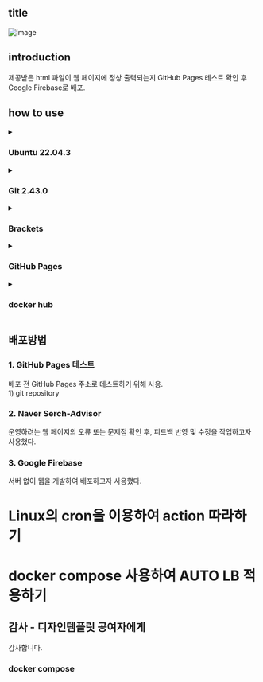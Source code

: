 ## title 
![image](https://github.com/papercrane55123/papercrane55123.github.io/assets/150432433/aa48c13c-d6b6-4ff4-bd80-da59c0ae748c)

## introduction
제공받은 html 파일이 웹 페이지에 정상 출력되는지 GitHub Pages 테스트 확인 후 Google Firebase로 배포.

## how to use

<details>
<summary><h3>Ubuntu 22.04.3</h3></summary>
윈도우 환경에서 WSL 설치 후 Ubuntu 22.04.3 버전으로 설치
<설치 코드>
</details>

<details>
<summary><h3>Git 2.43.0</h3></summary>
<설치 코드>
</details>

<details>
<summary><h3>Brackets</h3></summary>
<설치 코드>
</details>

<details>
<summary><h3>GitHub Pages</h3></summary>
<설치 코드>
</details>

<details>
<summary><h3>docker hub</h3></summary>
```sh
$ sudo docker pull minicrane/blog-nginx:0.2.0
```
</details>


## 배포방법
<h3>1. GitHub Pages 테스트</h3>
배포 전 GitHub Pages 주소로 테스트하기 위해 사용.<br>
1) git repository


<h3>2. Naver Serch-Advisor</h3>
운영하려는 웹 페이지의 오류 또는 문제점 확인 후, 피드백 반영 및 수정을 작업하고자 사용했다.

<h3>3. Google Firebase</h3>
서버 없이 웹을 개발하여 배포하고자 사용했다.


# Linux의 cron을 이용하여 action 따라하기


# docker compose 사용하여 AUTO LB 적용하기

## 감사 - 디자인템플릿 공여자에게
감사합니다.


### docker compose

